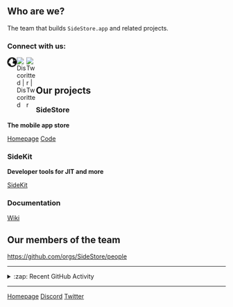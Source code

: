 <!-- 
Docs: How to use GitHub README and actions to auto-generate embedded content.
https://github.com/anuraghazra/github-readme-stats
https://www.youtube.com/watch?v=n6d4KHSKqGk
https://github.com/rahuldkjain/github-profile-readme-generator
 -->

## Who are we?

The team that builds `SideStore.app` and related projects.

### Connect with us:

<!--
[![Website](https://img.shields.io/website?label=sidestore.io&style=for-the-badge&url=https://sidestore.io)](https://sidestore.io)
[![Twitter Follow](https://img.shields.io/twitter/follow/sidestore_io?color=1DA1F2&logo=twitter&style=for-the-badge)](https://twitter.com/intent/follow?original_referer=https%3A%2F%2Fgithub.com%2Fsidestore&screen_name=sidestore)
[![GitHub Followers](https://img.shields.io/github/followers/sidestore?style=for-the-badge)]()
[![GitHub Sponsors](https://img.shields.io/github/sponsors/sidestore?style=for-the-badge
)]() 
-->

[<img align="left" alt="sidestore.io" width="22px" src="https://raw.githubusercontent.com/iconic/open-iconic/master/svg/globe.svg" />][website]
[<img align="left" alt="Discord | Discord" width="22px" src="https://cdn.jsdelivr.net/npm/simple-icons@v3/icons/discord.svg" />][discord]
[<img align="left" alt="Twitter | Twitter" width="22px" src="https://cdn.jsdelivr.net/npm/simple-icons@v3/icons/twitter.svg" />][twitter]

<br />
<br />

## Our projects

### SideStore

__The mobile app store__

[Homepage][website]
[Code][git.sidestore]

### SideKit

__Developer tools for JIT and more__

[SideKit][git.sidekit]

### Documentation

[Wiki][wiki]

## Our members of the team

https://github.com/orgs/SideStore/people

---

<details>
  <summary>:zap: Recent GitHub Activity</summary>

<!--START_SECTION:activity-->
1. 🗣 Commented on [#890](https://github.com/SideStore/SideStore/issues/890) in [SideStore/SideStore](https://github.com/SideStore/SideStore)
2. 🗣 Commented on [#890](https://github.com/SideStore/SideStore/issues/890) in [SideStore/SideStore](https://github.com/SideStore/SideStore)
3. 💪 Opened PR [#892](https://github.com/SideStore/SideStore/pull/892) in [SideStore/SideStore](https://github.com/SideStore/SideStore)
4. ❗️ Opened issue [#891](https://github.com/SideStore/SideStore/issues/891) in [SideStore/SideStore](https://github.com/SideStore/SideStore)
5. ❗️ Opened issue [#890](https://github.com/SideStore/SideStore/issues/890) in [SideStore/SideStore](https://github.com/SideStore/SideStore)
6. 🗣 Commented on [#886](https://github.com/SideStore/SideStore/issues/886) in [SideStore/SideStore](https://github.com/SideStore/SideStore)
7. 🗣 Commented on [#227](https://github.com/SideStore/SideStore/issues/227) in [SideStore/SideStore](https://github.com/SideStore/SideStore)
8. 🗣 Commented on [#703](https://github.com/SideStore/SideStore/issues/703) in [SideStore/SideStore](https://github.com/SideStore/SideStore)
9. 🗣 Commented on [#801](https://github.com/SideStore/SideStore/issues/801) in [SideStore/SideStore](https://github.com/SideStore/SideStore)
10. 🗣 Commented on [#48](https://github.com/SideStore/SideStore/issues/48) in [SideStore/SideStore](https://github.com/SideStore/SideStore)
11. ❗️ Closed issue [#48](https://github.com/SideStore/SideStore/issues/48) in [SideStore/SideStore](https://github.com/SideStore/SideStore)
12. 🗣 Commented on [#36](https://github.com/SideStore/SideStore/issues/36) in [SideStore/SideStore](https://github.com/SideStore/SideStore)
13. ❗️ Closed issue [#36](https://github.com/SideStore/SideStore/issues/36) in [SideStore/SideStore](https://github.com/SideStore/SideStore)
14. 🗣 Commented on [#703](https://github.com/SideStore/SideStore/issues/703) in [SideStore/SideStore](https://github.com/SideStore/SideStore)
15. 🗣 Commented on [#626](https://github.com/SideStore/SideStore/issues/626) in [SideStore/SideStore](https://github.com/SideStore/SideStore)
16. 🗣 Commented on [#801](https://github.com/SideStore/SideStore/issues/801) in [SideStore/SideStore](https://github.com/SideStore/SideStore)
17. 🗣 Commented on [#778](https://github.com/SideStore/SideStore/issues/778) in [SideStore/SideStore](https://github.com/SideStore/SideStore)
18. ❗️ Closed issue [#757](https://github.com/SideStore/SideStore/issues/757) in [SideStore/SideStore](https://github.com/SideStore/SideStore)
19. 🗣 Commented on [#684](https://github.com/SideStore/SideStore/issues/684) in [SideStore/SideStore](https://github.com/SideStore/SideStore)
20. ❗️ Closed issue [#684](https://github.com/SideStore/SideStore/issues/684) in [SideStore/SideStore](https://github.com/SideStore/SideStore)
<!--END_SECTION:activity-->

</details>

---

[Homepage][patreon] [Discord][discord] [Twitter][twitter]

<!--
- [Patreon][patreon]
- [OpenCollective][opencollective]
- [YouTube][youtube]
-->

[website]: https://sidestore.io
[wiki]: https://wiki.sidestore.io
[twitter]: https://twitter.com/sidestore_io
[discord]: https://discord.gg/sidestore-949183273383395328
[youtube]: https://youtube.com/TODO
[patreon]: https://www.patreon.com/SideStore
[opencollective]: https://opencollective.com/TODO
[git.sidestore]: https://github.com/SideStore/SideStore/
[git.sidekit]: https://github.com/SideStore/SideKit

